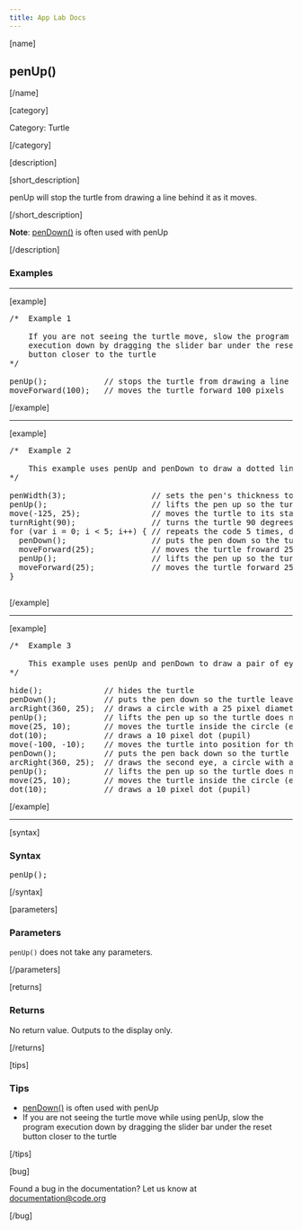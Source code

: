 ```yaml
---
title: App Lab Docs
---
```


[name]

## penUp()

[/name]


[category]

Category: Turtle

[/category]

[description]

[short_description]

penUp will stop the turtle from drawing a line behind it as it moves.

[/short_description]

**Note**: [penDown()](/applab/docs/penDown) is often used with penUp

[/description]

### Examples
____________________________________________________

[example]

<pre>
/*  Example 1

    If you are not seeing the turtle move, slow the program
    execution down by dragging the slider bar under the reset
    button closer to the turtle
*/

penUp();            // stops the turtle from drawing a line behind it as it moves
moveForward(100);   // moves the turtle forward 100 pixels
</pre>

[/example]

____________________________________________________

[example]

<pre>
/*  Example 2

    This example uses penUp and penDown to draw a dotted line
*/

penWidth(3);                  // sets the pen's thickness to 3 pixels
penUp();                      // lifts the pen up so the turtle does not leave a line behind it as it moves
move(-125, 25);               // moves the turtle to its starting location
turnRight(90);                // turns the turtle 90 degrees so that it is facing to the right
for (var i = 0; i < 5; i++) { // repeats the code 5 times, drawing 5 lines separated by white space
  penDown();                  // puts the pen down so the turtle leaves a line behind it as it moves
  moveForward(25);            // moves the turtle froward 25 pixels
  penUp();                    // lifts the pen up so the turtle does not leave a line behind it as it moves
  moveForward(25);            // moves the turtle forward 25 pixels
}

</pre>

[/example]

____________________________________________________

[example]

<pre>
/*  Example 3

    This example uses penUp and penDown to draw a pair of eyes
*/

hide();             // hides the turtle
penDown();          // puts the pen down so the turtle leaves a line behind it as it moves
arcRight(360, 25);  // draws a circle with a 25 pixel diameter (eye)
penUp();            // lifts the pen up so the turtle does not leave a line behind it as it moves
move(25, 10);       // moves the turtle inside the circle (eye)
dot(10);            // draws a 10 pixel dot (pupil)
move(-100, -10);    // moves the turtle into position for the second eye
penDown();          // puts the pen back down so the turtle leaves a line behind it as it moves
arcRight(360, 25);  // draws the second eye, a circle with a 25 pixel diameter
penUp();            // lifts the pen up so the turtle does not leave a line behind it as it moves
move(25, 10);       // moves the turtle inside the circle (eye)
dot(10);            // draws a 10 pixel dot (pupil)
</pre>


[/example]

____________________________________________________

[syntax]

### Syntax
<pre>
penUp();
</pre>

[/syntax]

[parameters]

### Parameters
`penUp()` does not take any parameters.

[/parameters]

[returns]

### Returns
No return value. Outputs to the display only.

[/returns]

[tips]

### Tips
- [penDown()](/applab/docs/penDown) is often used with penUp
- If you are not seeing the turtle move while using penUp, slow the program execution down by dragging the slider bar under the reset button closer to the turtle

[/tips]

[bug]

Found a bug in the documentation? Let us know at documentation@code.org

[/bug]
